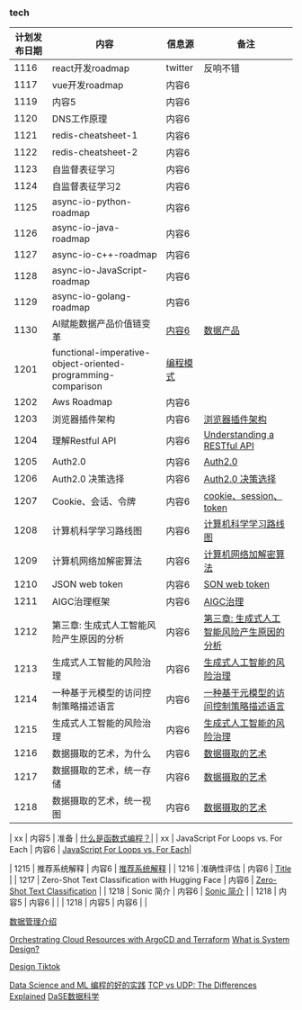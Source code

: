 ### tech

| 计划发布日期 | 内容 | 信息源 |备注|
|---------|---------|---------|-|
| 1116   | react开发roadmap   |   twitter |  反响不错|
| 1117   | vue开发roadmap   | 内容6   |  |
| 1119   | 内容5   | 内容6   |  |
| 1120   | DNS工作原理   | 内容6   |  |
| 1121   | redis-cheatsheet-1   | 内容6   |  |
| 1122   | redis-cheatsheet-2  | 内容6   |  |
| 1123   | 自监督表征学习  | 内容6   |  |
| 1124   | 自监督表征学习2  | 内容6   |  |
| 1125   | async-io-python-roadmap  | 内容6   |  |
| 1126   | async-io-java-roadmap  | 内容6   |  |
| 1127   | async-io-c++-roadmap  | 内容6   |  |
| 1128   | async-io-JavaScript-roadmap  | 内容6   |  |
| 1129   | async-io-golang-roadmap  | 内容6   |  |
| 1130   | AI赋能数据产品价值链变革  | [内容6](https://medium.com/@kyyberi/unlocking-the-future-of-data-products-business-focused-ai-agents-team-99cbfac8fa7a)   | [数据产品](https://waytoagi.feishu.cn/wiki/DaUTwIF1aiMPXlkAZsNcPJJgnsg?table=ldxC51iXCYvGX8D1) |
| 1201   | functional-imperative-object-oriented-programming-comparison  | [编程模式](https://www.digitalocean.com/community/tutorials/functional-imperative-object-oriented-programming-comparison)   |  
| 1202   | Aws Roadmap   | 内容6   |  |
| 1203   | 浏览器插件架构  | 内容6   | [浏览器插件架构](https://medium.com/@yoshi2586/architecture-of-chrome-extension-9188c026c069)|
| 1204   | 理解Restful API  | 内容6   | [Understanding a RESTful API](https://freedium.cfd/136f52b17975)|
| 1205   | Auth2.0   | 内容6   | [Auth2.0](https://freedium.cfd/https://medium.com/geekculture/oauth2-0-b763f865995) |
| 1206   | Auth2.0 决策选择   | 内容6   |[Auth2.0 决策选择](https://www.digitalocean.com/community/tutorials/an-introduction-to-oauth-2)  |
| 1207   |  Cookie、会话、令牌   | 内容6   | [cookie、session、token](https://freedium.cfd/https://medium.com/geekculture/cookies-session-token-d9f068cccdc6) |
| 1208   | 计算机科学学习路线图   | 内容6   | [计算机科学学习路线图](https://roadmap.sh/computer-science)|
| 1209   | 计算机网络加解密算法   | 内容6   | [计算机网络加解密算法](https://freedium.cfd/https://medium.com/thedevproject/computer-network-encryption-decryption-algorithm-5281f03e512c) |
| 1210   | JSON web token   | 内容6   |  [SON web token](https://freedium.cfd/https://medium.com/thedevproject/json-web-token-9bd75630b06a)|
| 1211   | AIGC治理框架   | 内容6   | [AIGC治理](https://mp.weixin.qq.com/s?__biz=Mzg4MTY2MzUyNA==&mid=2247569511&idx=2&sn=f3c164c3b6721c9857441b683f468bc7&chksm=cf611b2cf816923a09280dcb02f3e44e059db4423760f2bed7cdb2cfaed9fab6491e44a28829&scene=178&cur_album_id=3187743423251611652#rd) |
| 1212   | 第三章: 生成式人工智能风险产生原因的分析   | 内容6   | [第三章: 生成式人工智能风险产生原因的分析](https://mp.weixin.qq.com/s?__biz=Mzg4MTY2MzUyNA==&mid=2247571802&idx=2&sn=2a9103efff5c6dfdfee8d1650d03c21d&chksm=cf611211f8169b079b8c331c1e71610b32e26c11b7310f456fb8419e2e15e7e904283c051467&scene=178&cur_album_id=3187743423251611652#rd) |
| 1213   | 生成式人工智能的风险治理   | 内容6   |[生成式人工智能的风险治理](https://mp.weixin.qq.com/s?__biz=Mzg4MTY2MzUyNA==&mid=2247572197&idx=1&sn=d2d9769a3579c5c893228f645128085f&chksm=cf6111aef81698b8f965f479b84a5185e86a4c0ea33624628900550fbe2adac45354bc47be4e&scene=178&cur_album_id=3187743423251611652#rd)  |
| 1214   | 一种基于元模型的访问控制策略描述语言   | 内容6   | [一种基于元模型的访问控制策略描述语言](https://www.jos.org.cn/html/2020/2/5624.htm) |
| 1215   | 生成式人工智能的风险治理   | 内容6   |[生成式人工智能的风险治理](https://mp.weixin.qq.com/s?__biz=Mzg4MTY2MzUyNA==&mid=2247572197&idx=1&sn=d2d9769a3579c5c893228f645128085f&chksm=cf6111aef81698b8f965f479b84a5185e86a4c0ea33624628900550fbe2adac45354bc47be4e&scene=178&cur_album_id=3187743423251611652#rd)  |
| 1216   | 数据摄取的艺术，为什么   | 内容6   | [数据摄取的艺术](https://medium.com/@meskensjan/the-art-of-data-ingestion-powering-analytics-from-operational-sources-467552d6c9a2) |
| 1217   |  数据摄取的艺术，统一存储   | 内容6   | [数据摄取的艺术](https://medium.com/@meskensjan/the-art-of-data-ingestion-powering-analytics-from-operational-sources-467552d6c9a2) |
| 1218   |  数据摄取的艺术，统一视图   | 内容6   | [数据摄取的艺术](https://medium.com/@meskensjan/the-art-of-data-ingestion-powering-analytics-from-operational-sources-467552d6c9a2) |



| xx   | 内容5   | 准备   |  [什么是函数式编程？](https://freedium.cfd/https://javascript.plainenglish.io/what-is-functional-programming-29fb5bbe8dd8)|
| xx   | JavaScript For Loops vs. For Each   | 内容6   |  [JavaScript For Loops vs. For Each](https://freedium.cfd/39a1378f14d7)|

| 1215   | 推荐系统解释   | 内容6   | [推荐系统解释](https://freedium.cfd/a42fc60591ed) |
| 1216   | 准确性评估   | 内容6   | [Title](https://freedium.cfd/1e1f5aca182f) |
| 1217   | Zero-Shot Text Classification with Hugging Face   | 内容6   | [Zero-Shot Text Classification](https://freedium.cfd/7f533ba83cd6) |
| 1218   | Sonic 简介   | 内容6   | [Sonic 简介](https://github.com/bytedance/sonic/blob/main/docs/INTRODUCTION_ZH_CN.md) |
| 1218   | 内容5   | 内容6   |  |
| 1218   | 内容5   | 内容6   |  |

[数据管理介绍](https://piethein.medium.com/medallion-architecture-best-practices-for-managing-bronze-silver-and-gold-486de7c90055)

[Orchestrating Cloud Resources with ArgoCD and Terraform](https://levelup.gitconnected.com/orchestrating-cloud-resources-with-argocd-and-terraform-0e8a16ee24c7)
[What is System Design?](https://freedium.cfd/https://medium.com/coders-mojo/complete-system-design-series-part-1-45bf9c8654bc)

[Design Tiktok](https://medium.com/coders-mojo/day-17-of-system-design-case-studies-series-design-tiktok-58e5a93bcfb5)

[Data Science and ML
](https://freedium.cfd/https://medium.com/coders-mojo/day-1-day-60-quick-recap-of-60-days-of-data-science-and-ml-6fc021643d1)
[编程的好的实践](https://medium.com/@alexzelinsky124/list/programming-best-practices-09ef36a59165)
[TCP vs UDP: The Differences Explained](https://levelup.gitconnected.com/tcp-vs-udp-the-differences-explained-c2b9a88017d9)
[DaSE数据科学](https://github.com/will-ww/IntroDaSE/blob/master/PPT/00%20%E8%AF%BE%E7%A8%8B%E4%BB%8B%E7%BB%8D.pptx)